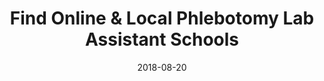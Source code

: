 ---
path: "/programs/l/"
scramble: "97FB1EED"
date: "2018-08-20"
title: "Find Online & Local Phlebotomy Lab Assistant Schools"
content: ""
components: "{'ads':0,'lrform':1}"
action: ""
areaOfStudy: "75346615"
concentration: "E7147EE5"
collegeId: ""
headerText: ""
introText: ""
buttonText: ""
submitButtonText: ""
theme: "ce-sem-programs"
launchInLightbox: "FALSE"
template: ""
aosName: "medical"
conName: ""
---